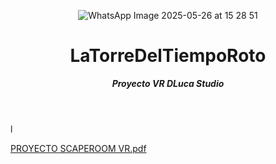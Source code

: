 <header>

![WhatsApp Image 2025-05-26 at 15 28 51](https://github.com/user-attachments/assets/b437fd46-684f-464e-afcc-bba0622b42ff)

# **LaTorreDelTiempoRoto**

_**Proyecto VR DLuca Studio**_

</header>
   
<footer>l

[PROYECTO SCAPEROOM VR.pdf](https://github.com/user-attachments/files/20495100/PROYECTO.SCAPEROOM.VR.pdf)

</footer>
